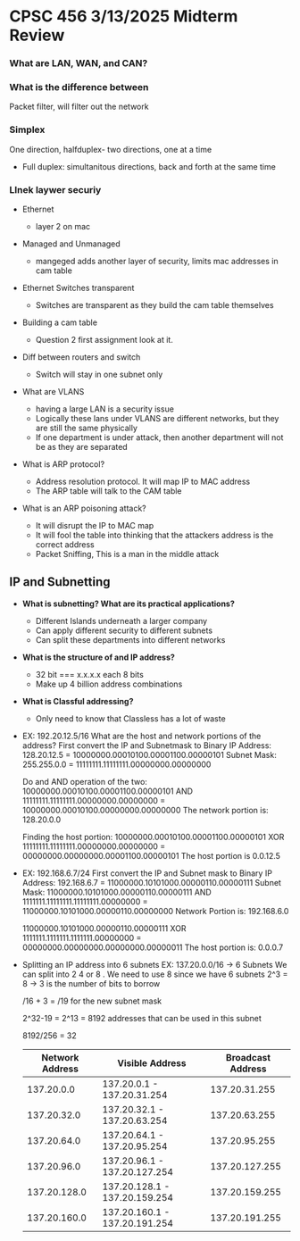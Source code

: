 # CPSC 456 3/13/2025 Midterm Review

### What are LAN, WAN, and CAN?

### What is the difference between 
Packet filter, will filter out the network

### Simplex 
One direction, 
halfduplex- two directions, one at a time
- Full duplex: simultanitous directions, back and forth at the same time

### LInek laywer securiy
- Ethernet
  - layer 2 on mac

- Managed and Unmanaged
  - mangeged adds another layer of security, limits mac addresses in cam table

- Ethernet Switches transparent
  - Switches are transparent as they build the cam table themselves
 
- Building a cam table
  - Question 2 first assignment look at it.

- Diff between routers and switch
  - Switch will stay in one subnet only
 
- What are VLANS
  - having a large LAN is a security issue
  -  Logically these lans under VLANS are different networks, but they are still the same physically
  -  If one department is under attack, then another department will not be as they are separated

- What is ARP protocol?
  - Address resolution protocol. It will map IP to MAC address
  - The ARP table will talk to the CAM table
- What is an ARP poisoning attack?
  - It will disrupt the IP to MAC map
  - It will fool the table into thinking that the attackers address is the correct address
  - Packet Sniffing, This is a man in the middle attack
 
## IP and Subnetting
  - **What is subnetting? What are its practical applications?**
    - Different Islands underneath a larger company
    - Can apply different security to different subnets
    - Can split these departments into different networks
  - **What is the structure of and IP address?**
    - 32 bit === x.x.x.x each 8 bits
    - Make up 4 billion address combinations
  - **What is Classful addressing?** 
    - Only need to know that Classless has a lot of waste


  - EX: 192.20.12.5/16 What are the host and network portions of the address?
    First convert the  IP and Subnetmask to Binary
    IP Address:
    128.20.12.5 = 10000000.00010100.00001100.00000101
    Subnet Mask:
    255.255.0.0 = 11111111.11111111.00000000.00000000


    Do and AND operation of the two:
    10000000.00010100.00001100.00000101 AND
    11111111.11111111.00000000.00000000
    = 10000000.00010100.00000000.00000000
    The network portion is:
    128.20.0.0

    Finding the host portion:
    10000000.00010100.00001100.00000101 XOR
    11111111.11111111.00000000.00000000
    = 00000000.00000000.00001100.00000101
    The host portion is 0.0.12.5


  - EX: 192.168.6.7/24
    First convert the IP and Subnet mask to Binary
    IP Address:
    192.168.6.7 = 11000000.10101000.00000110.00000111
    Subnet Mask:
    11000000.10101000.00000110.00000111 AND
    1111111.11111111.11111111.00000000
    = 11000000.10101000.00000110.00000000
    Network Portion is:
    192.168.6.0

    11000000.10101000.00000110.00000111 XOR
    1111111.1111111.1111111.00000000
    = 00000000.00000000.00000000.00000011
    The host portion is:
    0.0.0.7

  - Splitting an IP address into 6 subnets
    EX: 137.20.0.0/16 -> 6 Subnets
    We can split into 2 4 or 8 . We need to use 8 since we have 6 subnets
    2^3 = 8 -> 3 is the number of bits to borrow

    /16 + 3 = /19 for the new subnet mask

    2^32-19 = 2^13 = 8192 addresses that can be used in this subnet

    8192/256 = 32 

    | Network Address |Visible Address | Broadcast Address |
    | -----------|----------------------------|--------------- |
    | 137.20.0.0 | 137.20.0.1 - 137.20.31.254 | 137.20.31.255|
    | 137.20.32.0 | 137.20.32.1 - 137.20.63.254 | 137.20.63.255 |
    | 137.20.64.0 | 137.20.64.1 - 137.20.95.254 | 137.20.95.255 |
    | 137.20.96.0 | 137.20.96.1 - 137.20.127.254 | 137.20.127.255 |
    | 137.20.128.0 | 137.20.128.1 - 137.20.159.254 | 137.20.159.255 |
    | 137.20.160.0 | 137.20.160.1 - 137.20.191.254 | 137.20.191.255 |



    
